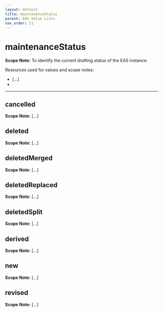 ```yaml
---
layout: default
title: maintenanceStatus
parent: EAS Value Lists
nav_order: 11
---
```


# maintenanceStatus

**Scope Note:**
To identify the current drafting status of the EAS instance.

Resources used for values and scope notes:
 - [...]
 - 

---

## cancelled

**Scope Note:**
[...]

## deleted

**Scope Note:**
[...]

## deletedMerged

**Scope Note:**
[...]

## deletedReplaced

**Scope Note:**
[...]

## deletedSplit

**Scope Note:**
[...]

## derived

**Scope Note:**
[...]

## new

**Scope Note:**
[...]

## revised

**Scope Note:**
[...]
